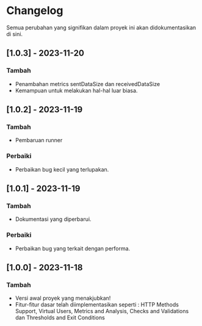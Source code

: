 # Changelog

Semua perubahan yang signifikan dalam proyek ini akan didokumentasikan di sini.

## [1.0.3] - 2023-11-20
### Tambah
- Penambahan metrics sentDataSize dan receivedDataSize
- Kemampuan untuk melakukan hal-hal luar biasa.

## [1.0.2] - 2023-11-19
### Tambah
- Pembaruan runner 

### Perbaiki
- Perbaikan bug kecil yang terlupakan.

## [1.0.1] - 2023-11-19
### Tambah
- Dokumentasi yang diperbarui.

### Perbaiki
- Perbaikan bug yang terkait dengan performa.

## [1.0.0] - 2023-11-18
### Tambah
- Versi awal proyek yang menakjubkan!
- Fitur-fitur dasar telah diimplementasikan seperti : HTTP Methods Support, Virtual Users, Metrics and Analysis, Checks and Validations dan Thresholds and Exit Conditions

